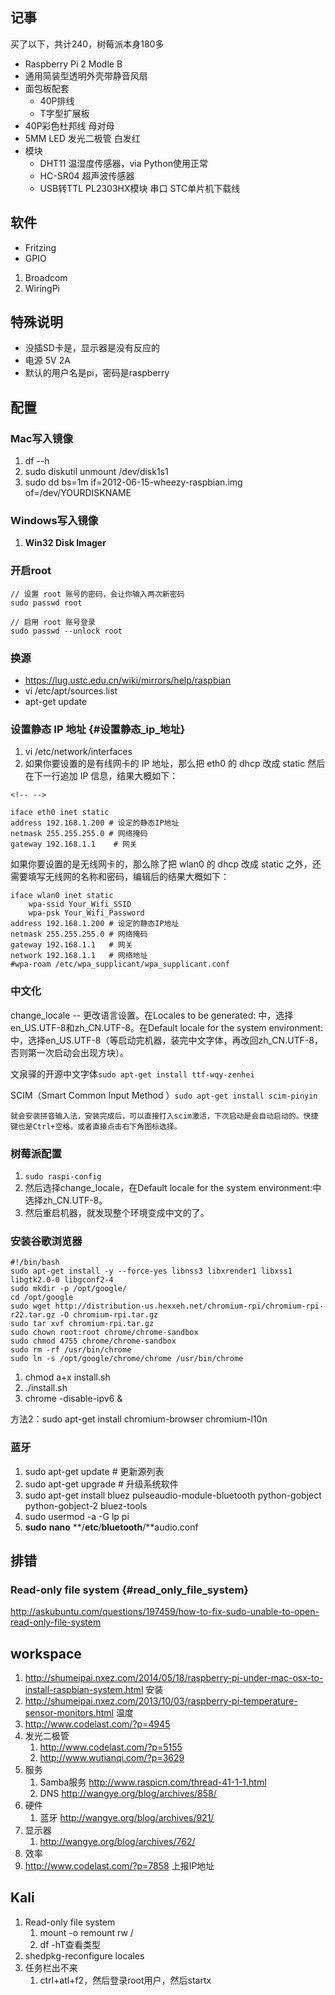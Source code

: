 ## 记事

买了以下，共计240，树莓派本身180多

-   Raspberry Pi 2 Modle B
-   通用简装型透明外壳带静音风扇
-   面包板配套
    -   40P排线
    -   T字型扩展板
-   40P彩色杜邦线 母对母
-   5MM LED 发光二极管 白发红
-   模块
    -   DHT11 温湿度传感器，via Python使用正常
    -   HC-SR04 超声波传感器
    -   USB转TTL PL2303HX模块 串口 STC单片机下载线

##  软件

-   Fritzing
-   GPIO

1.  Broadcom
2.  WiringPi

## 特殊说明

-   没插SD卡是，显示器是没有反应的
-   电源 5V 2A
-   默认的用户名是pi，密码是raspberry

## 配置

### Mac写入镜像

1.  df --h
2.  sudo diskutil unmount /dev/disk1s1
3.  sudo dd bs=1m if=2012-06-15-wheezy-raspbian.img of=/dev/YOURDISKNAME

### Windows写入镜像

1.  **Win32 Disk Imager**

### **开启root​**

    // 设置 root 账号的密码，会让你输入两次新密码
    sudo passwd root

    // 启用 root 账号登录
    sudo passwd --unlock root

### 换源

-   <https://lug.ustc.edu.cn/wiki/mirrors/help/raspbian>
-   vi /etc/apt/sources.list
-   apt-get update

### 设置静态 IP 地址 {#设置静态_ip_地址}

1.  vi /etc/network/interfaces
2.  如果你要设置的是有线网卡的 IP 地址，那么把 eth0 的 dhcp 改成 static
    然后在下一行追加 IP 信息，结果大概如下：

```{=html}
<!-- -->
```
    iface eth0 inet static
    address 192.168.1.200 # 设定的静态IP地址
    netmask 255.255.255.0 # 网络掩码
    gateway 192.168.1.1    # 网关

如果你要设置的是无线网卡的，那么除了把 wlan0 的 dhcp 改成 static
之外，还需要填写无线网的名称和密码，编辑后的结果大概如下：

    iface wlan0 inet static
        wpa-ssid Your_Wifi_SSID
        wpa-psk Your_Wifi_Password
    address 192.168.1.200 # 设定的静态IP地址
    netmask 255.255.255.0 # 网络掩码
    gateway 192.168.1.1   # 网关
    network 192.168.1.1   # 网络地址
    #wpa-roam /etc/wpa_supplicant/wpa_supplicant.conf

### 中文化

change_locale -- 更改语言设置。在Locales to be generated:
中，选择en_US.UTF-8和zh_CN.UTF-8。在Default locale for the system
environment:中，选择en_US.UTF-8（等启动完机器，装完中文字体，再改回zh_CN.UTF-8，否则第一次启动会出现方块）。

文泉驿的开源中文字体`sudo apt-get install ttf-wqy-zenhei`

SCIM（Smart Common Input Method ）`sudo apt-get install scim-pinyin`

`就会安装拼音输入法，安装完成后，可以直接打入scim激活，下次启动是会自动启动的。快捷键也是Ctrl+空格。或者直接点击右下角图标选择。`

### 树莓派配置

1.  `sudo raspi-config`
2.  然后选择change_locale，在Default locale for the system environment:中选择zh_CN.UTF-8。
3.  然后重启机器，就发现整个环境变成中文的了。

###  安装谷歌浏览器

    #!/bin/bash
    sudo apt-get install -y --force-yes libnss3 libxrender1 libxss1 libgtk2.0-0 libgconf2-4
    sudo mkdir -p /opt/google/
    cd /opt/google
    sudo wget http://distribution-us.hexxeh.net/chromium-rpi/chromium-rpi-r22.tar.gz -O chromium-rpi.tar.gz
    sudo tar xvf chromium-rpi.tar.gz
    sudo chown root:root chrome/chrome-sandbox
    sudo chmod 4755 chrome/chrome-sandbox
    sudo rm -rf /usr/bin/chrome
    sudo ln -s /opt/google/chrome/chrome /usr/bin/chrome

1.  chmod a+x install.sh
2.  ./install.sh
3.  chrome -disable-ipv6 &

方法2：sudo apt-get install chromium-browser chromium-l10n

### 蓝牙

1.  sudo apt-get update # 更新源列表
2.  sudo apt-get upgrade # 升级系统软件
3.  sudo apt-get install bluez pulseaudio-module-bluetooth python-gobject python-gobject-2 bluez-tools
4.  sudo usermod -a -G lp pi
5.  **sudo** **nano** **/**etc**/**bluetooth**/**audio.conf

## 排错

### Read-only file system {#read_only_file_system}

<http://askubuntu.com/questions/197459/how-to-fix-sudo-unable-to-open-read-only-file-system>

## workspace

1.  [<http://shumeipai.nxez.com/2014/05/18/raspberry-pi-under-mac-osx-to-install-raspbian-system.html>](http://shumeipai.nxez.com/2014/05/18/raspberry-pi-under-mac-osx-to-install-raspbian-system.html)
    安装
2.  [<http://shumeipai.nxez.com/2013/10/03/raspberry-pi-temperature-sensor-monitors.html>](http://shumeipai.nxez.com/2013/10/03/raspberry-pi-temperature-sensor-monitors.html)
    温度
3.  [<http://www.codelast.com/?p=4945>](http://www.codelast.com/?p=4945)
4.  发光二极管
    1.  [<http://www.codelast.com/?p=5155>](http://www.codelast.com/?p=5155)
    2.  [<http://www.wutianqi.com/?p=3629>](http://www.wutianqi.com/?p=3629)
5.  服务
    1.  Samba服务
        [<http://www.raspicn.com/thread-41-1-1.html>](http://www.raspicn.com/thread-41-1-1.html)
    2.  DNS
        [<http://wangye.org/blog/archives/858/>](http://wangye.org/blog/archives/858/)
6.  硬件
    1.  蓝牙
        [<http://wangye.org/blog/archives/921/>](http://wangye.org/blog/archives/921/)
7.  显示器
    1.  [<http://wangye.org/blog/archives/762/>](http://wangye.org/blog/archives/762/)
8.  效率
9.  [<http://www.codelast.com/?p=7858>](http://www.codelast.com/?p=7858)
    上报IP地址

## Kali

1.  Read-only file system
    1.  mount -o remount rw /
    2.  df -hT查看类型
2.  shedpkg-reconfigure locales
3.  任务栏出不来
    1.  ctrl+atl+f2，然后登录root用户，然后startx
